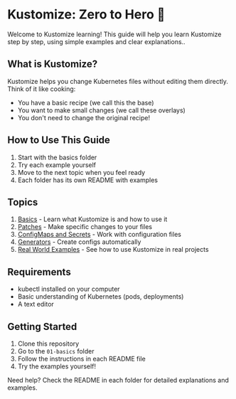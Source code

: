 # Kustomize: Zero to Hero 🚀

Welcome to Kustomize learning! This guide will help you learn Kustomize step by step, using simple examples and clear explanations..

## What is Kustomize?
Kustomize helps you change Kubernetes files without editing them directly. Think of it like cooking:
- You have a basic recipe (we call this the base)
- You want to make small changes (we call these overlays)
- You don't need to change the original recipe!

## How to Use This Guide
1. Start with the basics folder
2. Try each example yourself
3. Move to the next topic when you feel ready
4. Each folder has its own README with examples

## Topics
1. [Basics](./01-basics/README.md) - Learn what Kustomize is and how to use it
2. [Patches](./02-patches/README.md) - Make specific changes to your files
3. [ConfigMaps and Secrets](./03-configmaps-secrets/README.md) - Work with configuration files
4. [Generators](./04-generators/README.md) - Create configs automatically
5. [Real World Examples](./05-real-world/README.md) - See how to use Kustomize in real projects

## Requirements
- kubectl installed on your computer
- Basic understanding of Kubernetes (pods, deployments)
- A text editor

## Getting Started
1. Clone this repository
2. Go to the `01-basics` folder
3. Follow the instructions in each README file
4. Try the examples yourself!

Need help? Check the README in each folder for detailed explanations and examples.
